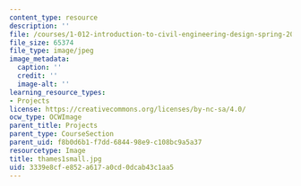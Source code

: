 ```yaml
---
content_type: resource
description: ''
file: /courses/1-012-introduction-to-civil-engineering-design-spring-2002/3339e8cfe852a617a0cd0dcab43c1aa5_thames1small.jpg
file_size: 65374
file_type: image/jpeg
image_metadata:
  caption: ''
  credit: ''
  image-alt: ''
learning_resource_types:
- Projects
license: https://creativecommons.org/licenses/by-nc-sa/4.0/
ocw_type: OCWImage
parent_title: Projects
parent_type: CourseSection
parent_uid: f8b0d6b1-f7dd-6844-98e9-c108bc9a5a37
resourcetype: Image
title: thames1small.jpg
uid: 3339e8cf-e852-a617-a0cd-0dcab43c1aa5
---
```

